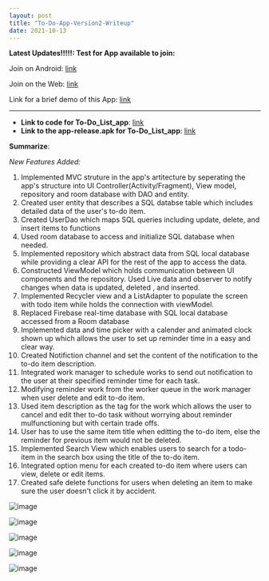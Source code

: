```yaml
---
layout: post
title: "To-Do-App-Version2-Writeup"
date: 2021-10-13
---
```



**Latest Updates!!!!!: Test for App available to join:**

Join on Android: [link](https://play.google.com/store/apps/details?id=edu.neu.khoury.madsea.majianqing)

Join on the Web: [link](https://play.google.com/apps/testing/edu.neu.khoury.madsea.majianqing)

Link for a brief demo of this App: [link](https://youtu.be/FLZE0s2Xv60)

----------------------------------------------------------------------------------------------------

* **Link to code for To-Do_List_app**: [link](https://github.com/TommyMa99/TodoApp_Final_Version)
* **Link to the app-release.apk for To-Do_List_app**: [link](https://github.com/TommyMa99/CS5520Project/blob/apkFile/app-release.apk)

**Summarize**: 

*New Features Added:* 

1. Implemented MVC struture in the app's artitecture by seperating the app's structure into UI Controller(Activity/Fragment), View model, repository and room database with DAO and entity.
1. Created user entity that describes a SQL databse table which includes detailed data of the user's to-do item.
1. Created UserDao which maps SQL queries including update, delete, and insert items to functions
1. Used room database to access and initialize SQL database when needed.
1. Implemented repository which abstract data from SQL local database while providing a clear API for the rest of the app to access the data.
1. Constructed ViewModel which holds communication between UI components and the repository. Used Live data and observer to notify changes when data is updated, deleted , and inserted.
1. Implemented Recycler view and a ListAdapter to populate the screen with todo item while holds the connection with viewModel.
1. Replaced Firebase real-time database with SQL local database accessed from a Room database
1. Implemented data and time picker with a calender and animated clock shown up which allows the user to set up reminder time in a easy and clear way.
1. Created Notifiction channel and set the content of the notification to the to-do item description.
1. Integrated work manager to schedule works to send out notification to the user at their specified reminder time for each task.
1. Modifying reminder work from the worker queue in the work manager when user delete and edit to-do item.
1. Used item description as the tag for the work which allows the user to cancel and edit ther to-do task without worrying about reminder mulfunctioning but with certain trade offs.
1. User has to use the same item title when editting the to-do item, else the reminder for previous item would not be deleted.
1. Implemented Search View which enables users to search for a todo-item in the search box using the title of the to-do item.
1. Integrated option menu for each created to-do item where users can view, delete or edit items.
1. Created safe delete functions for users when deleting an item to make sure the user doesn't click it by accident.  

![image](https://user-images.githubusercontent.com/90421186/147965938-eb5960f2-a2de-4a4f-ba3b-66dd9699c19a.png)

![image](https://user-images.githubusercontent.com/90421186/147966061-ffc4bb74-446d-4447-9b0e-74ec87113e68.png)

![image](https://user-images.githubusercontent.com/90421186/147966083-607ce1f8-4739-4af6-a787-162dd151b579.png)

![image](https://user-images.githubusercontent.com/90421186/147966100-fc715dbc-f8bd-4a3a-9e2e-af4c4c80218a.png)

![image](https://user-images.githubusercontent.com/90421186/147966132-c40dd5b5-efa8-476c-bbd6-c9a850146de7.png)

